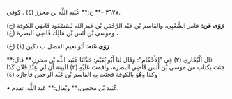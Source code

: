 ٣٦٧٧ -** خ:** عُبَيد اللَّه بن محرز (٤) . كوفي.

**رَوَى عَن:** عامر الشَّعْبِي، والقاسم بْن عَبْد الرَّحْمَنِ بْن عَبد الله بْنمَسْعُود قَاضِي الكوفة (خ) ، وموسى بْن أَنَس بْن مَالِك قَاضِي البصرة (خ) .

**رَوَى عَنه:** أَبُو نعيم الفضل ب دكين (١) (خ) .

قال الْبُخَارِي (٢) فِي "الأَحْكَام": وَقَال لنا أَبُو نُعَيْم: حَدَّثَنَا عُبَيد اللَّه بْن محرز،** قال:** جئت بكتاب من موسى بْن أَنَس قَاضِي البصرة، وأقمت عَلَيْهِ (٣) البينة أَن لي عِنْدَ فُلان كَذَا وكذا وهُوَ بالكوفة فجئت بِهِ القاسم بْن عَبْد الرحمن فأجازه (٤) .

• عُبَيد بْن محصن،** ويُقال:** عَبد اللَّهِ. تقدم.